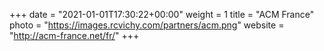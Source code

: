 +++
date = "2021-01-01T17:30:22+00:00"
weight = 1
title = "ACM France"
photo = "https://images.rcvichy.com/partners/acm.png"
website = "http://acm-france.net/fr/"
+++
